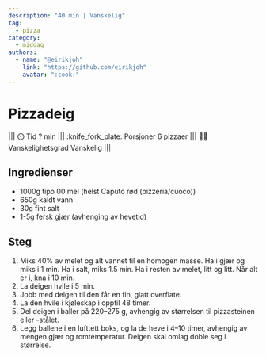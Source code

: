 ```yaml
---
description: "40 min | Vanskelig"
tag:
  - pizza
category:
  - middag
authors:
  - name: "@eirikjoh"
    link: "https://github.com/eirikjoh"
    avatar: ":cook:"
---
```


# Pizzadeig

<!-- dprint-ignore-start -->
||| :timer_clock: Tid
? min
||| :knife_fork_plate: Porsjoner
6 pizzaer
||| :cook: Vanskelighetsgrad
Vanskelig
|||
<!-- dprint-ignore-end -->

## Ingredienser

- 1000g tipo 00 mel (helst Caputo rød (pizzeria/cuoco))
- 650g kaldt vann
- 30g fint salt
- 1-5g fersk gjær (avhenging av hevetid)

## Steg

1. Miks 40% av melet og alt vannet til en homogen masse. Ha i gjær og miks i 1 min. Ha i
   salt, miks 1.5 min. Ha i resten av melet, litt og litt. Når alt er i, kna i 10 min.
2. La deigen hvile i 5 min.
3. Jobb med deigen til den får en fin, glatt overflate.
4. La den hvile i kjøleskap i opptil 48 timer.
5. Del deigen i baller på 220–275 g, avhengig av størrelsen til pizzasteinen eller
   -stålet.
6. Legg ballene i en lufttett boks, og la de heve i 4–10 timer, avhengig av mengen gjær
   og romtemperatur. Deigen skal omlag doble seg i størrelse.
